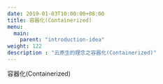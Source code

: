 ```yaml
---
date: 2019-01-03T10:00:00+08:00
title: 容器化(Containerized)
menu:
  main:
    parent: "introduction-idea"
weight: 122
description : "云原生的理念之容器化(Containerized)"
---
```




容器化(Containerized)








